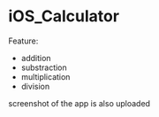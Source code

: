 # iOS_Calculator

Feature:

- addition
- substraction
- multiplication
- division


screenshot of the app is also uploaded
